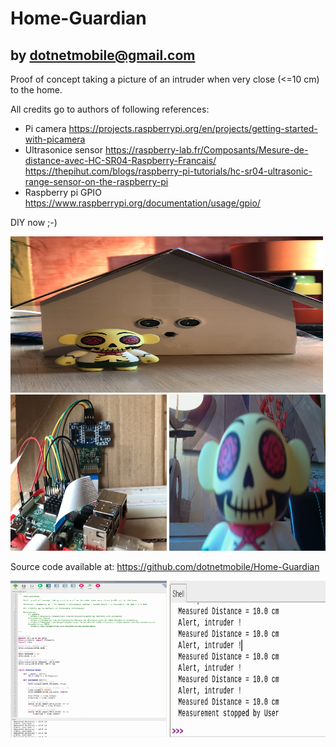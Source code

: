 # Home-Guardian
  by dotnetmobile@gmail.com
---

Proof of concept taking a picture of an intruder when very close (&lt;=10 cm) to the home. 

All credits go to authors of following references: 

* Pi camera
     https://projects.raspberrypi.org/en/projects/getting-started-with-picamera
* Ultrasonice sensor
     https://raspberry-lab.fr/Composants/Mesure-de-distance-avec-HC-SR04-Raspberry-Francais/
     https://thepihut.com/blogs/raspberry-pi-tutorials/hc-sr04-ultrasonic-range-sensor-on-the-raspberry-pi
* Raspberry pi GPIO
     https://www.raspberrypi.org/documentation/usage/gpio/
 
DIY now ;-)

<img src="images/Home-Guardian.jpg" width="500" height="250"/>
<img src="images/Behind-the-scenes.jpg" width="250" height="250"/>
<img src="images/intruder_1.jpg" width="250" height="250"/>

Source code available at: https://github.com/dotnetmobile/Home-Guardian

<img src="images/Home-guardian-source-code.png" width="250" height="250"/>
<img src="images/Mesured-distances.png" width="250" height="250"/>